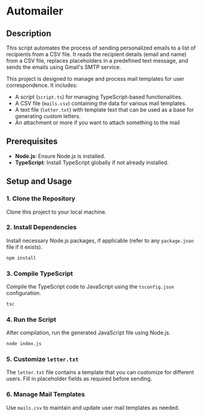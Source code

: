 

# Automailer

## Description

This script automates the process of sending personalized emails to a list of recipients from a CSV file. It reads the recipient details (email and name) from a CSV file, replaces placeholders in a predefined text message, and sends the emails using Gmail's SMTP service.

This project is designed to manage and process mail templates for user correspondence. It includes:
- A script (`script.ts`) for managing TypeScript-based functionalities.
- A CSV file (`mails.csv`) containing the data for various mail templates.
- A text file (`letter.txt`) with template text that can be used as a base for generating custom letters.
- An attachment or more if you want to attach something to the mail

## Prerequisites

- **Node.js**: Ensure Node.js is installed.
- **TypeScript**: Install TypeScript globally if not already installed.

## Setup and Usage

### 1. Clone the Repository
Clone this project to your local machine.

### 2. Install Dependencies
Install necessary Node.js packages, if applicable (refer to any `package.json` file if it exists).

```bash
npm install 
```

### 3. Compile TypeScript
Compile the TypeScript code to JavaScript using the `tsconfig.json` configuration.

```bash
tsc
```

### 4. Run the Script
After compilation, run the generated JavaScript file using Node.js.

```bash
node index.js
```

### 5. Customize `letter.txt`
The `letter.txt` file contains a template that you can customize for different users. Fill in placeholder fields as required before sending.

### 6. Manage Mail Templates
Use `mails.csv` to maintain and update user mail templates as needed.


